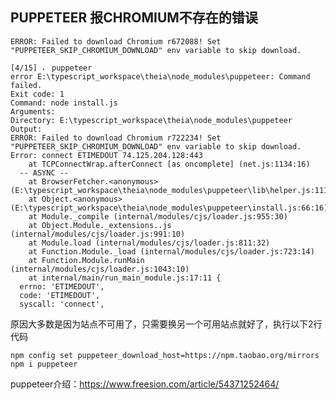 ## PUPPETEER 报CHROMIUM不存在的错误

`ERROR: Failed to download Chromium r672088! Set "PUPPETEER_SKIP_CHROMIUM_DOWNLOAD" env variable to skip download.`

```
[4/15] ⠄ puppeteer
error E:\typescript_workspace\theia\node_modules\puppeteer: Command failed.
Exit code: 1
Command: node install.js
Arguments:
Directory: E:\typescript_workspace\theia\node_modules\puppeteer
Output:
ERROR: Failed to download Chromium r722234! Set "PUPPETEER_SKIP_CHROMIUM_DOWNLOAD" env variable to skip download.
Error: connect ETIMEDOUT 74.125.204.128:443
    at TCPConnectWrap.afterConnect [as oncomplete] (net.js:1134:16)
  -- ASYNC --
    at BrowserFetcher.<anonymous> (E:\typescript_workspace\theia\node_modules\puppeteer\lib\helper.js:111:15)
    at Object.<anonymous> (E:\typescript_workspace\theia\node_modules\puppeteer\install.js:66:16)
    at Module._compile (internal/modules/cjs/loader.js:955:30)
    at Object.Module._extensions..js (internal/modules/cjs/loader.js:991:10)
    at Module.load (internal/modules/cjs/loader.js:811:32)
    at Function.Module._load (internal/modules/cjs/loader.js:723:14)
    at Function.Module.runMain (internal/modules/cjs/loader.js:1043:10)
    at internal/main/run_main_module.js:17:11 {
  errno: 'ETIMEDOUT',
  code: 'ETIMEDOUT',
  syscall: 'connect',
```

原因大多数是因为站点不可用了，只需要换另一个可用站点就好了，执行以下2行代码

```shell
npm config set puppeteer_download_host=https://npm.taobao.org/mirrors
npm i puppeteer
```

puppeteer介绍：https://www.freesion.com/article/54371252464/

